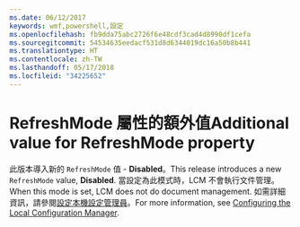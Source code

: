 ```yaml
---
ms.date: 06/12/2017
keywords: wmf,powershell,設定
ms.openlocfilehash: fb9dda75abc2726f6e48cdf3cad4d8990df1cefa
ms.sourcegitcommit: 54534635eedacf531d8d6344019dc16a50b8b441
ms.translationtype: HT
ms.contentlocale: zh-TW
ms.lasthandoff: 05/17/2018
ms.locfileid: "34225652"
---
```

# <a name="additional-value-for-refreshmode-property"></a><span data-ttu-id="3d850-102">RefreshMode 屬性的額外值</span><span class="sxs-lookup"><span data-stu-id="3d850-102">Additional value for RefreshMode property</span></span>

<span data-ttu-id="3d850-103">此版本導入新的 `RefreshMode` 值 - **Disabled**。</span><span class="sxs-lookup"><span data-stu-id="3d850-103">This release introduces a new `RefreshMode` value, **Disabled**.</span></span> <span data-ttu-id="3d850-104">當設定為此模式時，LCM 不會執行文件管理。</span><span class="sxs-lookup"><span data-stu-id="3d850-104">When this mode is set, LCM does not do document management.</span></span> <span data-ttu-id="3d850-105">如需詳細資訊，請參閱[設定本機設定管理員](https://msdn.microsoft.com/powershell/dsc/metaconfig)。</span><span class="sxs-lookup"><span data-stu-id="3d850-105">For more information, see [Configuring the Local Configuration Manager](https://msdn.microsoft.com/powershell/dsc/metaconfig).</span></span>
